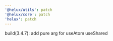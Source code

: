 ```yaml
---
'@helux/utils': patch
'@helux/core': patch
'helux': patch
---
```


build(3.4.7): add pure arg for useAtom useShared

